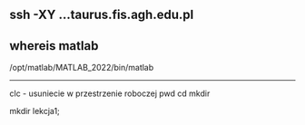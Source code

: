 ssh -XY ...taurus.fis.agh.edu.pl
-----------------------------------
whereis matlab
-----------------------------------
/opt/matlab/MATLAB_2022/bin/matlab



---------------------------------------
clc - usuniecie w przestrzenie roboczej
pwd
cd
mkdir

mkdir lekcja1;
